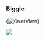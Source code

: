 ### Biggie

(![OverView](https://github-readme-stats.vercel.app/api?username=anuraghazra&show_icons=true&theme=vue))

![](https://komarev.com/ghpvc/?username=your-github-biggiemedium)

<!--
**biggiemedium/biggiemedium** is a ✨ _special_ ✨ repository because its `README.md` (this file) appears on your GitHub profile.



Here are some ideas to get you started:

- Im currently working on Frost Client which was a client I started for fun
- You Cant contact me on Discord @px#7685
